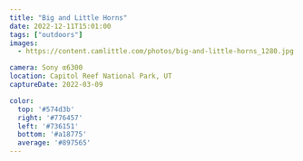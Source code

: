 ```yaml
---
title: "Big and Little Horns"
date: 2022-12-11T15:01:00
tags: ["outdoors"]
images:
  - https://content.camlittle.com/photos/big-and-little-horns_1280.jpg

camera: Sony α6300
location: Capitol Reef National Park, UT
captureDate: 2022-03-09

color:
  top: '#574d3b'
  right: '#776457'
  left: '#736151'
  bottom: '#a18775'
  average: '#897565'
---
```

